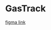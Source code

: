 # GasTrack


[figma link](https://www.figma.com/design/XD1uNOYxxBLwuSB87zaBWE/Untitled?node-id=0-1&p=f&t=SebdZyAr7moKwsla-0)
